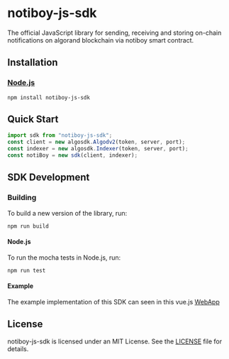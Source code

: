 # notiboy-js-sdk
 The official JavaScript library for sending, receiving and storing on-chain notifications on algorand blockchain via notiboy smart contract.

## Installation
### [Node.js](https://nodejs.org/en/download/)
```
npm install notiboy-js-sdk
```
## Quick Start
```javascript
import sdk from "notiboy-js-sdk";
const client = new algosdk.Algodv2(token, server, port);
const indexer = new algosdk.Indexer(token, server, port);
const notiBoy = new sdk(client, indexer);
```
## SDK Development
### Building

To build a new version of the library, run:

```
npm run build
```
#### Node.js

To run the mocha tests in Node.js, run:
```
npm run test
```
#### Example
The example implementation of this SDK can seen in this vue.js [WebApp](https://github.com/Notiboy-Project/notiboy-webapp/tree/main/src/store)

## License
notiboy-js-sdk is licensed under an MIT License. See the [LICENSE](https://github.com/Notiboy-Project/notiboy-js-sdk/blob/main/LICENSE) file for details.